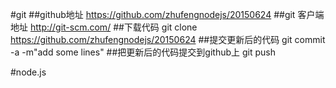 #git
##github地址
https://github.com/zhufengnodejs/20150624
##git 客户端地址
http://git-scm.com/
##下载代码
git clone https://github.com/zhufengnodejs/20150624
##提交更新后的代码
git commit -a -m"add some lines"
##把更新后的代码提交到github上
git push

#node.js

